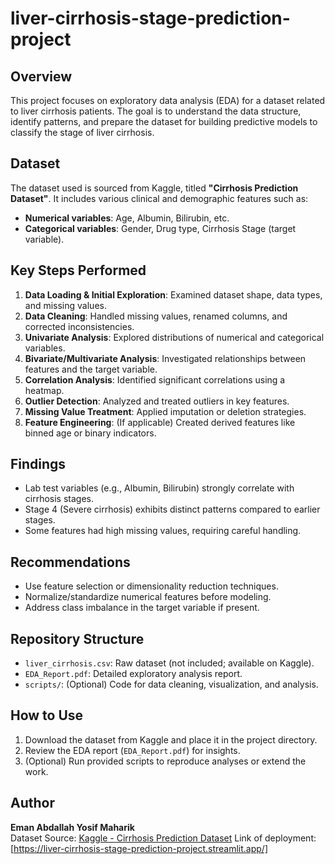 # liver-cirrhosis-stage-prediction-project

## Overview
This project focuses on exploratory data analysis (EDA) for a dataset related to liver cirrhosis patients. The goal is to understand the data structure, identify patterns, and prepare the dataset for building predictive models to classify the stage of liver cirrhosis.

## Dataset
The dataset used is sourced from Kaggle, titled **"Cirrhosis Prediction Dataset"**. It includes various clinical and demographic features such as:
- **Numerical variables**: Age, Albumin, Bilirubin, etc.
- **Categorical variables**: Gender, Drug type, Cirrhosis Stage (target variable).

## Key Steps Performed
1. **Data Loading & Initial Exploration**: Examined dataset shape, data types, and missing values.
2. **Data Cleaning**: Handled missing values, renamed columns, and corrected inconsistencies.
3. **Univariate Analysis**: Explored distributions of numerical and categorical variables.
4. **Bivariate/Multivariate Analysis**: Investigated relationships between features and the target variable.
5. **Correlation Analysis**: Identified significant correlations using a heatmap.
6. **Outlier Detection**: Analyzed and treated outliers in key features.
7. **Missing Value Treatment**: Applied imputation or deletion strategies.
8. **Feature Engineering**: (If applicable) Created derived features like binned age or binary indicators.

## Findings
- Lab test variables (e.g., Albumin, Bilirubin) strongly correlate with cirrhosis stages.
- Stage 4 (Severe cirrhosis) exhibits distinct patterns compared to earlier stages.
- Some features had high missing values, requiring careful handling.

## Recommendations
- Use feature selection or dimensionality reduction techniques.
- Normalize/standardize numerical features before modeling.
- Address class imbalance in the target variable if present.

## Repository Structure
- `liver_cirrhosis.csv`: Raw dataset (not included; available on Kaggle).
- `EDA_Report.pdf`: Detailed exploratory analysis report.
- `scripts/`: (Optional) Code for data cleaning, visualization, and analysis.

## How to Use
1. Download the dataset from Kaggle and place it in the project directory.
2. Review the EDA report (`EDA_Report.pdf`) for insights.
3. (Optional) Run provided scripts to reproduce analyses or extend the work.

## Author
**Eman Abdallah Yosif Maharik**  
Dataset Source: [Kaggle - Cirrhosis Prediction Dataset](https://www.kaggle.com/datasets/...)
Link of deployment: [https://liver-cirrhosis-stage-prediction-project.streamlit.app/]
